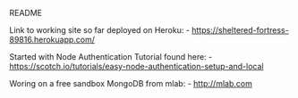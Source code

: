 README

Link to working site so far deployed on Heroku:
	- https://sheltered-fortress-89816.herokuapp.com/

Started with Node Authentication Tutorial found here:
	- https://scotch.io/tutorials/easy-node-authentication-setup-and-local

Woring on a free sandbox MongoDB from mlab:
	- http://mlab.com